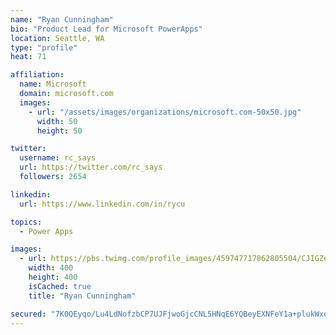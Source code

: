 ```yaml
---
name: "Ryan Cunningham"
bio: "Product Lead for Microsoft PowerApps"
location: Seattle, WA
type: "profile"
heat: 71

affiliation:
  name: Microsoft
  domain: microsoft.com
  images:
    - url: "/assets/images/organizations/microsoft.com-50x50.jpg"
      width: 50
      height: 50

twitter:
  username: rc_says
  url: https://twitter.com/rc_says
  followers: 2654

linkedin:
  url: https://www.linkedin.com/in/rycu

topics:
  - Power Apps

images:
  - url: https://pbs.twimg.com/profile_images/459747717862805504/CJIGZejd_400x400.png
    width: 400
    height: 400
    isCached: true
    title: "Ryan Cunningham"

secured: "7K0QEyqo/Lu4LdNofzbCP7UJFjwoGjcCNL5HNqE6YQBeyEXNFeY1a+plukWxdeTLAhmSBRpS5cpfbzeHfZohLTBvC+4yEm4Gb38s21kL3ae+A8g7dGX0+jDBCVNCQ3ghUuglrijb3kFQKR3nLQre9d2Vyljl81N4j7ktDIVRIMf0ofm2DIr2mctyvwOMCyT07Ub3wK5/3nl1yAPQyJsiTw0jd6Pq3vZrxjgRMi3dw6IfqhaouhY5bYxfzKYy1vVmYnAytsK8b/oT0ZfrdOMsaqYTDMvzB130ti8g5Ql612UgfCgV8qhIplTFM9Ak1MH1LPYnxGSdvJX7pIGcSwQHMytnD6Z6BjFAmwWtlWFZ+fslgkCsX/3OfydeectlxcQvZNmEEzueVYzEOzeyu57WzYpWHNmQezAGb1/g5w5Z+rE=;0yEvOskawTKixC8Oybu7og=="
---
```


